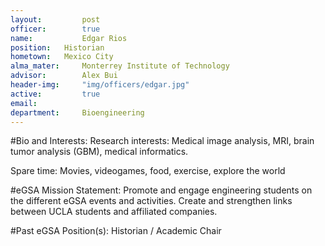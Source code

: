 ```yaml
---
layout:     	post
officer:        true
name:    	 	Edgar Rios
position: 	Historian
hometown: 	Mexico City	
alma_mater: 	Monterrey Institute of Technology
advisor: 		Alex Bui
header-img: 	"img/officers/edgar.jpg"
active: 		true
email: 			
department: 	Bioengineering
---
```


#Bio and Interests:
Research interests: Medical image analysis, MRI, brain tumor analysis (GBM), medical informatics.

Spare time: Movies, videogames, food, exercise, explore the world

#eGSA Mission Statement:
Promote and engage engineering students on the different eGSA events and activities.
Create and strengthen links between UCLA students and affiliated companies.

#Past eGSA Position(s):
Historian / Academic Chair
